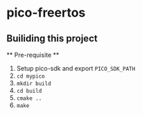 # pico-freertos

## Builiding this project

** Pre-requisite **
1. Setup pico-sdk and export `PICO_SDK_PATH` 
2. `cd mypico`
3. `mkdir build`
4. `cd build`
5. `cmake ..`
6. `make`